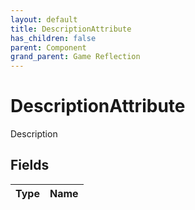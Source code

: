 ```yaml
---
layout: default
title: DescriptionAttribute
has_children: false
parent: Component
grand_parent: Game Reflection
---
```

# DescriptionAttribute
Description 

## Fields

| Type | Name |
|:----------|:--------------|


